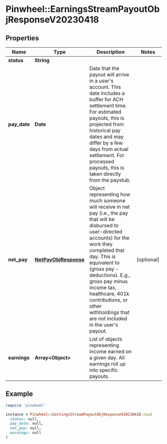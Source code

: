 # Pinwheel::EarningsStreamPayoutObjResponseV20230418

## Properties

| Name | Type | Description | Notes |
| ---- | ---- | ----------- | ----- |
| **status** | **String** |  |  |
| **pay_date** | **Date** | Date that the payout will arrive in a user&#39;s account. This date includes a buffer for ACH settlement time. For estimated payouts, this is projected from historical pay dates and may differ by a few days from actual settlement. For processed payouts, this is taken directly from the paystub. |  |
| **net_pay** | [**NetPayObjResponse**](NetPayObjResponse.md) | Object representing how much someone will receive in net pay (i.e., the pay that will be disbursed to user-directed accounts) for the work they completed that day. This is equivalent to (gross pay - deductions). E.g., gross pay minus income tax, healthcare, 401k contributions, or other withholdings that are not included in the user&#39;s payout. | [optional] |
| **earnings** | **Array&lt;Object&gt;** | List of objects representing income earned on a given day. All earnings roll up into specific payouts. |  |

## Example

```ruby
require 'pinwheel'

instance = Pinwheel::EarningsStreamPayoutObjResponseV20230418.new(
  status: null,
  pay_date: null,
  net_pay: null,
  earnings: null
)
```

